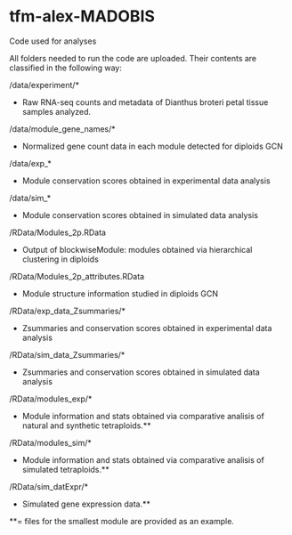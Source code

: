 # tfm-alex-MADOBIS

Code used for analyses

All folders needed to run the code are uploaded. Their contents are classified in the following way:


/data/experiment/*

- Raw RNA-seq counts and metadata of Dianthus broteri petal tissue samples analyzed.


/data/module_gene_names/*

- Normalized gene count data in each module detected for diploids GCN


/data/exp_*

- Module conservation scores obtained in experimental data analysis


/data/sim_*

- Module conservation scores obtained in simulated data analysis


/RData/Modules_2p.RData

- Output of blockwiseModule: modules obtained via hierarchical clustering in diploids

  
/RData/Modules_2p_attributes.RData

- Module structure information studied in diploids GCN


/RData/exp_data_Zsummaries/*

- Zsummaries and conservation scores obtained in experimental data analysis


/RData/sim_data_Zsummaries/*

- Zsummaries and conservation scores obtained in simulated data analysis


/RData/modules_exp/*

- Module information and stats obtained via comparative analisis of natural and synthetic tetraploids.**

  
/RData/modules_sim/*

- Module information and stats obtained via comparative analisis of simulated tetraploids.**

  
/RData/sim_datExpr/*

- Simulated gene expression data.**



**= files for the smallest module are provided as an example. 
            
